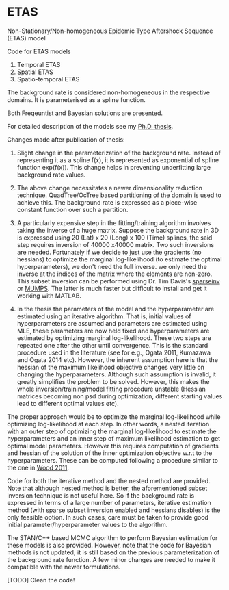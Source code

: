 # ETAS
Non-Stationary/Non-homogeneous Epidemic Type Aftershock Sequence (ETAS) model

Code for ETAS models
1) Temporal ETAS
2) Spatial ETAS 
3) Spatio-temporal ETAS

The background rate is considered non-homogeneous in the respective domains. It is parameterised as a spline function.

Both Freqeuntist and Bayesian solutions are presented. 

For detailed description of the models see my [Ph.D. thesis](https://ngri.res.in/upload/thesis/Sasi%20Kumar%20Reddy_Thesis-2019.pdf).

Changes made after publication of thesis:

1) Slight change in the parameterization of the background rate. Instead of representing it as a spline f(x), it is represented as exponential of spline function exp(f(x)). This change helps in preventing underfitting large background rate values.

2) The above change necessitates a newer dimensionality reduction technique. QuadTree/OcTree based partitioning of the domain is used to achieve this. The background rate is expressed as a piece-wise constant function over such a partition.

3) A particularly expensive step in the fitting/training algorithm involves taking the inverse of a huge matrix. Suppose the background rate in 3D is expressed using 20 (Lat) x 20 (Long) x 100 (Time) splines, the said step requires inversion of 40000 x40000 matrix. Two such inversions are needed. Fortunately if we decide to just use the gradients (no hessians) to optimize the marginal log-likelihood (to estimate the optimal hyperparameters), we don't need the full inverse. we only need the inverse at the indices of the matrix where the elements are non-zero. This subset inversion can be performed using Dr. Tim Davis's [sparseinv](https://github.com/DrTimothyAldenDavis/SuiteSparse/tree/257b2ba2a5b40b893bff203626331b4b9c96d681/MATLAB_Tools/sparseinv) or [MUMPS](http://mumps.enseeiht.fr/doc/userguide_5.4.1.pdf#subsection.3.16). The latter is much faster but difficult to install and get it working with MATLAB.

4) In the thesis the parameters of the model and the hyperparameter are estimated using an iterative algorithm. That is, initial values of hyperparameters are assumed and parameters are estimated using MLE, these parameters are now held fixed and hyperparameters are estimated by optimizing marginal log-likelihood. These two steps are repeated one after the other until convergence. This is the standard procedure used in the literature (see for e.g., Ogata 2011, Kumazawa and Ogata 2014 etc). However, the inherent assumption here is that the hessian of the  maximum likelihood objective changes very little on changing the hyperparameters. Although such assumption is invalid, it greatly simplifies the problem to be solved. However, this makes the whole inversion/training/model fitting procedure unstable (Hessian matrices becoming non psd during optimization, different starting values lead to different optimal values etc). 

The proper approach would be to optimize the marginal log-likelihood while optimizing log-likelihood at each step. In other words, a nested iteration with an outer step of optimizing the marginal log-likelihood to estimate the hyperparameters and an inner step of maximum likelihood estimation to get optimal model parameters. However this requires computation of gradients and hessian of the solution of the inner optimization objective w.r.t to the hyperparameters. These can be computed following a procedure similar to the one in [Wood 2011](https://people.bath.ac.uk/man54/SAMBa/ITTs/ITT2/EDF/REMLWood2009.pdf).

Code for both the iterative method and the nested method are provided. Note that although nested method is better, the aforementioned subset inversion technique is not useful here. So if the background rate is expressed in terms of a large number of parameters, iterative estimation method (with sparse subset inversion enabled and hessians disables) is the only feasible option. In such cases, care must be taken to provide good initial parameter/hyperparameter values to the algorithm.

The STAN/C++ based MCMC algorithm to perform Bayesian estimation for these models is also provided. However, note that the code for Bayesian methods is not updated; it is still based on the previous parameterization of the background rate function. A few minor changes are needed to make it compatible with the newer formulations.

[TODO] Clean the code!

